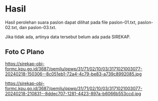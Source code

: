 # Hasil

Hasil perolehan suara paslon dapat dilihat pada file paslon-01.txt, paslon-02.txt, dan paslon-03.txt.

Jika tidak ada, artinya data tersebut belum ada pada SIREKAP.

## Foto C Plano

https://sirekap-obj-formc.kpu.go.id/3687/pemilu/ppwp/31/71/02/10/03/3171021003077-20240218-150306--8c051eb1-72a4-4c79-be83-a739c8992085.jpg

https://sirekap-obj-formc.kpu.go.id/3687/pemilu/ppwp/31/71/02/10/03/3171021003077-20240218-210831--8ddec707-1281-4423-897a-b6066b553ccd.jpg
